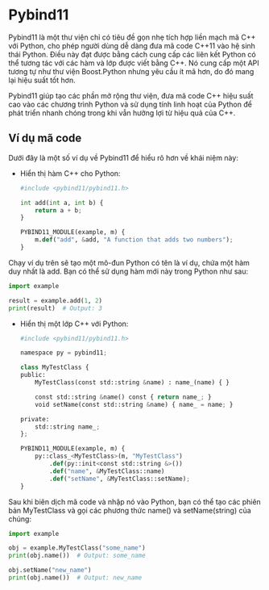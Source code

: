 # Pybind11
Pybind11 là một thư viện chỉ có tiêu đề gọn nhẹ tích hợp liền mạch mã C++ với Python, cho phép người dùng dễ dàng đưa mã code C++11 vào hệ sinh thái Python. Điều này đạt được bằng cách cung cấp các liên kết Python có thể tương tác với các hàm và lớp được viết bằng C++. Nó cung cấp một API tương tự như thư viện Boost.Python nhưng yêu cầu ít mã hơn, do đó mang lại hiệu suất tốt hơn.

Pybind11 giúp tạo các phần mở rộng thư viện, đưa mã code C++ hiệu suất cao vào các chương trình Python và sử dụng tính linh hoạt của Python để phát triển nhanh chóng trong khi vẫn hưởng lợi từ hiệu quả của C++.
## Ví dụ mã code
Dưới đây là một số ví dụ về Pybind11 để hiểu rõ hơn về khái niệm này:
- Hiển thị hàm C++ cho Python:
  ~~~python
  #include <pybind11/pybind11.h>

  int add(int a, int b) {
      return a + b;
  }

  PYBIND11_MODULE(example, m) {
      m.def("add", &add, "A function that adds two numbers");
  }
  ~~~
Chạy ví dụ trên sẽ tạo một mô-đun Python có tên là ví dụ, chứa một hàm duy nhất là add. Bạn có thể sử dụng hàm mới này trong Python như sau:
~~~python
import example

result = example.add(1, 2)
print(result)  # Output: 3
~~~
- Hiển thị một lớp C++ với Python:
  ~~~python
  #include <pybind11/pybind11.h>

  namespace py = pybind11;

  class MyTestClass {
  public:
      MyTestClass(const std::string &name) : name_(name) { }

      const std::string &name() const { return name_; }
      void setName(const std::string &name) { name_ = name; }

  private:
      std::string name_;
  };

  PYBIND11_MODULE(example, m) {
      py::class_<MyTestClass>(m, "MyTestClass")
          .def(py::init<const std::string &>())
          .def("name", &MyTestClass::name)
          .def("setName", &MyTestClass::setName);
  }
  ~~~
Sau khi biên dịch mã code và nhập nó vào Python, bạn có thể tạo các phiên bản MyTestClass và gọi các phương thức name() và setName(string) của chúng:
~~~python
import example

obj = example.MyTestClass("some_name")
print(obj.name())  # Output: some_name

obj.setName("new_name")
print(obj.name())  # Output: new_name
~~~
